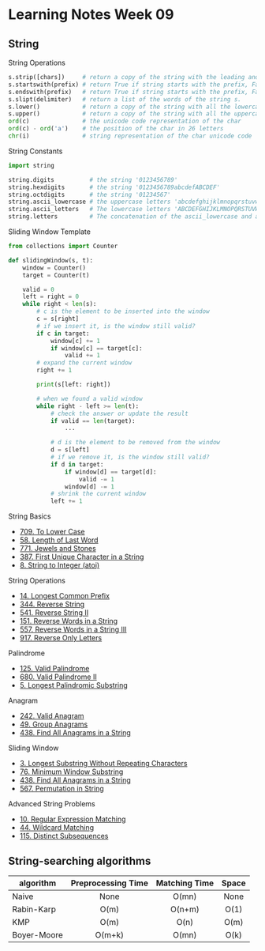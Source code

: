 Learning Notes Week 09
======================

String
------

String Operations
```py
s.strip([chars])     # return a copy of the string with the leading and trailing characters removed.
s.startswith(prefix) # return True if string starts with the prefix, False otherwise.
s.endswith(prefix)   # return True if string starts with the prefix, False otherwise.
s.slipt(delimiter)   # return a list of the words of the string s.
s.lower()            # return a copy of the string with all the lowercase characters
s.upper()            # return a copy of the string with all the uppercase characters
ord(c)               # the unicode code representation of the char
ord(c) - ord('a')    # the position of the char in 26 letters
chr(i)               # string representation of the char unicode code
```

String Constants
```py
import string

string.digits          # the string '0123456789'
string.hexdigits       # the string '0123456789abcdefABCDEF'
string.octdigits       # the string '01234567'
string.ascii_lowercase # the uppercase letters 'abcdefghijklmnopqrstuvwxyz'
string.ascii_letters   # The lowercase letters 'ABCDEFGHIJKLMNOPQRSTUVWXYZ'
string.letters         # The concatenation of the ascii_lowercase and ascii_uppercase
```

Sliding Window Template
```py
from collections import Counter

def slidingWindow(s, t):
    window = Counter()
    target = Counter(t)

    valid = 0
    left = right = 0
    while right < len(s):
        # c is the element to be inserted into the window
        c = s[right]
        # if we insert it, is the window still valid?
        if c in target:
            window[c] += 1
            if window[c] == target[c]:
                valid += 1
        # expand the current window
        right += 1

        print(s[left: right])

        # when we found a valid window
        while right - left >= len(t):
            # check the answer or update the result
            if valid == len(target):
                ...

            # d is the element to be removed from the window
            d = s[left]
            # if we remove it, is the window still valid?
            if d in target:
                if window[d] == target[d]:
                    valid -= 1
                window[d] -= 1
            # shrink the current window
            left += 1
```

String Basics
- [709. To Lower Case](https://leetcode-cn.com/problems/to-lower-case/)
- [58. Length of Last Word](https://leetcode.com/problems/length-of-last-word/)
- [771. Jewels and Stones](https://leetcode.com/problems/jewels-and-stones/)
- [387. First Unique Character in a String](https://leetcode.com/problems/first-unique-character-in-a-string/)
- [8. String to Integer (atoi)](https://leetcode.com/problems/string-to-integer-atoi/)

String Operations
- [14. Longest Common Prefix](https://leetcode.com/problems/longest-common-prefix/)
- [344. Reverse String](https://leetcode.com/problems/reverse-string/)
- [541. Reverse String II](https://leetcode.com/problems/reverse-string-ii/)
- [151. Reverse Words in a String](https://leetcode.com/problems/reverse-words-in-a-string/)
- [557. Reverse Words in a String III](https://leetcode.com/problems/reverse-words-in-a-string-iii/)
- [917. Reverse Only Letters](https://leetcode.com/problems/reverse-only-letters/)

Palindrome
- [125. Valid Palindrome](https://leetcode.com/problems/valid-palindrome/)
- [680. Valid Palindrome II](https://leetcode.com/problems/valid-palindrome-ii/)
- [5. Longest Palindromic Substring](https://leetcode.com/problems/longest-palindromic-substring/)

Anagram
- [242. Valid Anagram](https://leetcode.com/problems/valid-anagram/)
- [49. Group Anagrams](https://leetcode.com/problems/group-anagrams/)
- [438. Find All Anagrams in a String](https://leetcode.com/problems/find-all-anagrams-in-a-string/)

Sliding Window
- [3. Longest Substring Without Repeating Characters](https://leetcode.com/problems/longest-substring-without-repeating-characters/)
- [76. Minimum Window Substring](https://leetcode.com/problems/minimum-window-substring/)
- [438. Find All Anagrams in a String](https://leetcode.com/problems/find-all-anagrams-in-a-string/)
- [567. Permutation in String](https://leetcode.com/problems/permutation-in-string/)

Advanced String Problems
- [10. Regular Expression Matching](https://leetcode.com/problems/regular-expression-matching/)
- [44. Wildcard Matching](https://leetcode.com/problems/wildcard-matching/)
- [115. Distinct Subsequences](https://leetcode.com/problems/distinct-subsequences/)

String-searching algorithms
-----------

| algorithm   | Preprocessing Time | Matching Time | Space |
| ----------  | :----------------: | :-----------: | :---: |
| Naive       | None               | O(mn)         | None  |
| Rabin-Karp  | O(m)               | O(n+m)        | O(1)  |
| KMP         | O(m)               | O(n)          | O(m)  |
| Boyer-Moore | O(m+k)             | O(mn)         | O(k)  |
